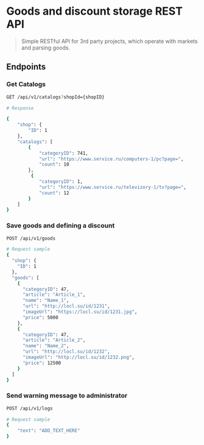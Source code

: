 
# Goods and discount storage REST API

> Simple RESTful API for 3rd party projects, which operate with markets and parsing goods.


## Endpoints

### Get Catalogs
``` bash
GET /api/v1/catalogs?shopId={shopID}

# Response

{
    "shop": {
        "ID": 1
    },
    "catalogs": [
        {
            "categoryID": 741,
            "url": "https://www.service.ru/computers-1/pc?page=",
            "count": 10
        },
         {
            "categoryID": 1,
            "url": "https://www.service.ru/televizory-1/tv?page=",
            "count": 12
        }
    ]
}
```

### Save goods and defining a discount

``` bash
POST /api/v1/goods

# Request sample
{
  "shop": {
    "ID": 1
  },
  "goods": [
    {
      "categoryID": 47,
      "article": "Article_1",
      "name": "Name_1",
      "url": "http://locl.su/id/1231",
      "imageUrl": "https://locl.su/id/1231.jpg",
      "price": 5000
    },
    {
      "categoryID": 47,
      "article": "Article_2",
      "name": "Name_2",
      "url": "http://locl.su/id/1232",
      "imageUrl": "http://locl.su/id/1232.png",
      "price": 12500
    }
  ]
}
```

### Send warning message to administrator
``` bash
POST /api/v1/logs

# Request sample
{
    "text": "ADD_TEXT_HERE"
}

```
